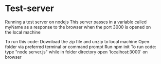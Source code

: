 # Test-server
Running a test server on nodejs
This server passes in a variable called myName as a response to the browser when the port 3000 is opened on the local machine

To run this code: 
Download the zip file and unzip to local machine
Open folder via preferred terminal or command prompt
Run npm init
To run code: type "node server.js" while in folder directory
open 'localhost:3000' on browser
